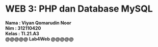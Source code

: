 # WEB 3: PHP dan Database MySQL

**Nama : Viyan Qomarudin Noor** <br/>
**Nim : 312110420** <br/>
**Kelas : TI.21.A3** <br/>
**@@@@@ Lab4Web @@@@@** <br/>
